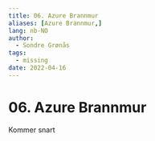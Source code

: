 ```yaml
---
title: 06. Azure Brannmur
aliases: [Azure Brannmur,]
lang: nb-NO
author:
  - Sondre Grønås
tags:
  - missing
date: 2022-04-16
---
```

# 06. Azure Brannmur
Kommer snart
